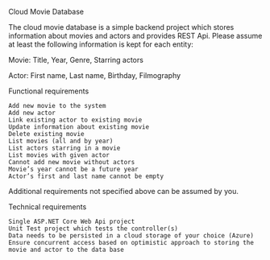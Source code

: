 Cloud Movie Database

The cloud movie database is a simple backend project which stores information about movies and actors and provides REST Api. Please assume at least the following information is kept for each entity:

 

Movie: Title, Year, Genre, Starring actors

Actor: First name, Last name, Birthday, Filmography

 Functional requirements

    Add new movie to the system
    Add new actor
    Link existing actor to existing movie
    Update information about existing movie
    Delete existing movie
    List movies (all and by year)
    List actors starring in a movie
    List movies with given actor
    Cannot add new movie without actors
    Movie’s year cannot be a future year
    Actor’s first and last name cannot be empty

Additional requirements not specified above can be assumed by you.

Technical requirements

    Single ASP.NET Core Web Api project
    Unit Test project which tests the controller(s)
    Data needs to be persisted in a cloud storage of your choice (Azure)
    Ensure concurrent access based on optimistic approach to storing the movie and actor to the data base
